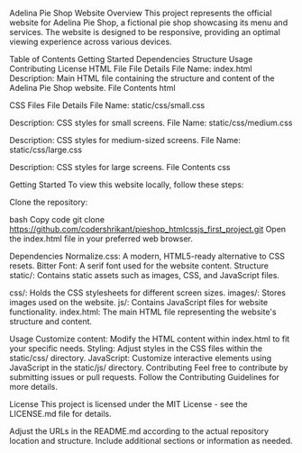 Adelina Pie Shop Website
Overview
This project represents the official website for Adelina Pie Shop, a fictional pie shop showcasing its menu and services. The website is designed to be responsive, providing an optimal viewing experience across various devices.

Table of Contents
Getting Started
Dependencies
Structure
Usage
Contributing
License
HTML File
File Details
File Name: index.html
Description: Main HTML file containing the structure and content of the Adelina Pie Shop website.
File Contents
html


CSS Files
File Details
File Name: static/css/small.css

Description: CSS styles for small screens.
File Name: static/css/medium.css

Description: CSS styles for medium-sized screens.
File Name: static/css/large.css

Description: CSS styles for large screens.
File Contents
css

Getting Started
To view this website locally, follow these steps:

Clone the repository:

bash
Copy code
git clone https://github.com/codershrikant/pieshop_htmlcssjs_first_project.git
Open the index.html file in your preferred web browser.

Dependencies
Normalize.css: A modern, HTML5-ready alternative to CSS resets.
Bitter Font: A serif font used for the website content.
Structure
static/: Contains static assets such as images, CSS, and JavaScript files.

css/: Holds the CSS stylesheets for different screen sizes.
images/: Stores images used on the website.
js/: Contains JavaScript files for website functionality.
index.html: The main HTML file representing the website's structure and content.

Usage
Customize content: Modify the HTML content within index.html to fit your specific needs.
Styling: Adjust styles in the CSS files within the static/css/ directory.
JavaScript: Customize interactive elements using JavaScript in the static/js/ directory.
Contributing
Feel free to contribute by submitting issues or pull requests. Follow the Contributing Guidelines for more details.

License
This project is licensed under the MIT License - see the LICENSE.md file for details.

Adjust the URLs in the README.md according to the actual repository location and structure. Include additional sections or information as needed.
